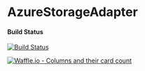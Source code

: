 # AzureStorageAdapter

#### Build Status
[![Build Status](https://dev.azure.com/jhueppauff/AzureStorageAdapter/_apis/build/status/jhueppauff.AzureStorageAdapter)](https://dev.azure.com/jhueppauff/AzureStorageAdapter/_build/latest?definitionId=9)

[![Waffle.io - Columns and their card count](https://badge.waffle.io/jhueppauff/AzureStorageAdapter.svg?columns=all)](https://waffle.io/jhueppauff/AzureStorageAdapter) 
